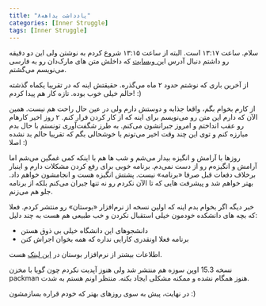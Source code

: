 ```yaml
---
title: "یادداشت بداهه۸"
categories: [Inner Struggle]
tags: [Inner Struggle]
---
```



سلام. ساعت ۱۳:۱۷ است. البته از ساعت ۱۳:۱۵ شروع کردم به نوشتن ولی این دو دقیقه رو داشتم دنبال آدرس ا[ین وبسایت](https://www.sobhe.ir/moratab/) که داخلش متن های مارک‌دان رو به فارسی می‌نویسم می‌گشتم.

از آخرین باری که نوشتم حدود ۲ ماه می‌گذره. حقیقتش اینه که در تقریبا یکماه گذشته حالم خیلی خوب بوده. تازه کار هم پیدا کردم! :)

از کارم بخوام بگم، واقعا جذابه و دوستش دارم ولی در عین حال راحت هم نیست. همین الآن که دارم این متن رو می‌نویسم برای اینه که از کار کردن فرار کنم. ۲ روز اخیر کارهام رو عقب انداختم و امروز جبرانشون می‌کنم. به طرز شگفت‌آوری تونستم با حال بدم مبارزه کنم و توی این چند وقت اخیر می‌تونم با خوشحالی بگم که تقریبا حالم بد نشده اصلا :)

روزها با آرامش و انگیزه بیدار می‌شم و شب ها هم با اینکه کمی غمگین می‌شم اما آرامش و انگیزه‌م رو از دست نمی‌دم. برنامه خوبی برای رفع کردن مشکلات دارم و اینبار برخلاف دفعات قبل صرفا «برنامه» نیست. پشتش انگیزه هست و انجامشون خواهم داد. بهتر خواهم شد و پیشرفت هایی که تا الآن نکردم رو نه تنها جبران می‌کنم بلکه از برنامه جلو هم می‌زنم.

خبر دیگه اگر بخوام بدم اینه که اولین نسخه از نرم‌افزار «بوستان» رو منتشر کردم. فعلا که بچه های دانشکده خودمون خیلی استقبال نکردن و خب طبیعی هم هست به چند دلیل:

+ دانشجوهای این دانشگاه خیلی بی ذوق هستن
+ برنامه فعلا اونقدری کارایی نداره که همه بخوان اجراش کنن

اطلاعات بیشتر از نرم‌افزار بوستان در [این لینک](https://seedpuller.github.io/Boostan-Desktop/) هست. 

نسخه 15.3 اوپن سوزه هم منتشر شد ولی هنوز آپدیت نکردم چون گویا با مخزن packman هنوز همگام نشده و ممکنه مشکلی ایجاد بکنه. منتظر اونم هستم به شدت.


در نهایت، پیش به سوی روزهای بهتر که خودم قراره بسازمشون :)
